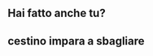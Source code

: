 ## Hai fatto anche tu? 

## cestino impara a sbagliare

<!--stackedit_data:
eyJoaXN0b3J5IjpbODM1MTM2MjY1LC0xMzM0OTE2NzI4XX0=
-->